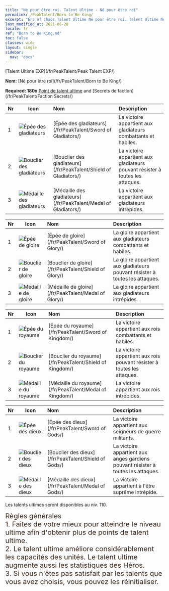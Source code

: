 ```yaml
---
title: "Né pour être roi. Talent Ultime - Né pour être roi"
permalink: /PeakTalent/Born to Be King/
excerpt: "Era of Chaos Talent Ultime Né pour être roi. Talent Ultime Né pour être roi. Né pour être roi"
last_modified_at: 2021-05-28
locale: fr
ref: "Born to Be King.md"
toc: false
classes: wide
layout: single
sidebar:
  nav: "docs"
---
```


  [Talent Ultime EXP](/fr/PeakTalent/Peak Talent EXP/)

  **Nom:** [Né pour être roi](/fr/PeakTalent/Born to Be King/)

  **Required: 180x** [Point de talent ultime](/ItemsFR/con_934/) and [Secrets de faction](/fr/PeakTalent/Faction Secrets/)

  | Nr | Icon | Nom | Description |
  |:---|------|:-----------|:-----------|
  | 1 | ![Épée des gladiateurs](/images/pt/talent_4101.png) | [Épée des gladiateurs](/fr/PeakTalent/Sword of Gladiators/) | La victoire appartient aux gladiateurs combattants et habiles. |
  | 2 | ![Bouclier des gladiateurs](/images/pt/talent_4102.png) | [Bouclier des gladiateurs](/fr/PeakTalent/Shield of Gladiators/) | La victoire appartient aux gladiateurs pouvant résister à toutes les attaques. |
  | 3 | ![Médaille des gladiateurs](/images/pt/talent_4103.png) | [Médaille des gladiateurs](/fr/PeakTalent/Medal of Gladiators/) | La victoire appartient aux gladiateurs intrépides. |


  | Nr | Icon | Nom | Description |
  |:---|------|:-----------|:-----------|
  | 1 | ![Épée de gloire](/images/pt/talent_4201.png) | [Épée de gloire](/fr/PeakTalent/Sword of Glory/) | La gloire appartient aux gladiateurs combattants et habiles. |
  | 2 | ![Bouclier de gloire](/images/pt/talent_4202.png) | [Bouclier de gloire](/fr/PeakTalent/Shield of Glory/) | La gloire appartient aux gladiateurs pouvant résister à toutes les attaques. |
  | 3 | ![Médaille de gloire](/images/pt/talent_4203.png) | [Médaille de gloire](/fr/PeakTalent/Medal of Glory/) | La gloire appartient aux gladiateurs intrépides. |


  | Nr | Icon | Nom | Description |
  |:---|------|:-----------|:-----------|
  | 1 | ![Épée du royaume](/images/pt/talent_4401.png) | [Épée du royaume](/fr/PeakTalent/Sword of Kingdom/) | La victoire appartient aux rois combattants et habiles. |
  | 2 | ![Bouclier du royaume](/images/pt/talent_4402.png) | [Bouclier du royaume](/fr/PeakTalent/Shield of Kingdom/) | La victoire appartient aux rois pouvant résister à toutes les attaques. |
  | 3 | ![Médaille du royaume](/images/pt/talent_4403.png) | [Médaille du royaume](/fr/PeakTalent/Medal of Kingdom/) | La victoire appartient aux rois intrépides. |


  | Nr | Icon | Nom | Description |
  |:---|------|:-----------|:-----------|
  | 1 | ![Épée des dieux](/images/pt/talent_4501.png) | [Épée des dieux](/fr/PeakTalent/Sword of Gods/) | La victoire appartient aux seigneurs de guerre militants. |
  | 2 | ![Bouclier des dieux](/images/pt/talent_4502.png) | [Bouclier des dieux](/fr/PeakTalent/Shield of Gods/) | La victoire appartient aux anges gardiens pouvant résister à toutes les attaques. |
  | 3 | ![Médaille des dieux](/images/pt/talent_4503.png) | [Médaille des dieux](/fr/PeakTalent/Medal of Gods/) | La victoire appartient à l'être suprême intrépide. |



  Les talents ultimes seront disponibles au niv. 110.

  <span style="color: #3c2a1e;font-size:22px">Règles générales</span><br/><span style="color: #3c2a1e;font-size:22px">1. Faites de votre mieux pour atteindre le niveau ultime afin d'obtenir plus de points de talent ultime. </span><br/><span style="color: #3c2a1e;font-size:22px">2. Le talent ultime améliore considérablement les capacités des unités. Le talent ultime augmente aussi les statistiques des Héros. </span><br/><span style="color: #3c2a1e;font-size:22px">3. Si vous n'êtes pas satisfait par les talents que vous avez choisis, vous pouvez les réinitialiser.</span><br/>

